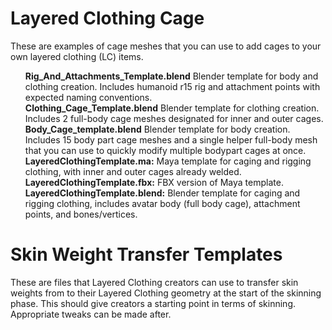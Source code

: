 # Layered Clothing Cage

These are examples of cage meshes that you can use to add cages to your own layered clothing (LC) items.

<ul style="list-style-type:none;">
  <li><b>Rig_And_Attachments_Template.blend</b> Blender template for body and clothing creation. Includes humanoid r15 rig and attachment points with expected naming conventions.</li>
  <li><b>Clothing_Cage_Template.blend</b> Blender template for clothing creation. Includes 2 full-body cage meshes designated for inner and outer cages.</li>
  <li><b>Body_Cage_template.blend</b> Blender template for body creation. Includes 15 body part cage meshes and a single helper full-body mesh that you can use to quickly modify multiple bodypart cages at once.</li>
  <li><b>LayeredClothingTemplate.ma:</b> Maya template for caging and rigging clothing, with inner and outer cages already welded.</li>
  <li><b>LayeredClothingTemplate.fbx:</b> FBX version of Maya template.</li>
  <li><b>LayeredClothingTemplate.blend:</b> Blender template for caging and rigging clothing, includes avatar body (full body cage), attachment points, and bones/vertices.</li>
 </ul>

# Skin Weight Transfer Templates

These are files that Layered Clothing creators can use to transfer skin weights from to their Layered Clothing geometry at the start of the skinning phase. This should give creators a starting point in terms of skinning. Appropriate tweaks can be made after.
